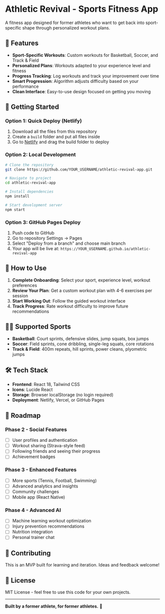 # Athletic Revival - Sports Fitness App

A fitness app designed for former athletes who want to get back into sport-specific shape through personalized workout plans.

## 🎯 Features

- **Sport-Specific Workouts**: Custom workouts for Basketball, Soccer, and Track & Field
- **Personalized Plans**: Workouts adapted to your experience level and fitness
- **Progress Tracking**: Log workouts and track your improvement over time
- **Smart Progression**: Algorithm adjusts difficulty based on your performance
- **Clean Interface**: Easy-to-use design focused on getting you moving

## 🚀 Getting Started

### Option 1: Quick Deploy (Netlify)
1. Download all the files from this repository
2. Create a `build` folder and put all files inside
3. Go to [Netlify](https://netlify.com) and drag the build folder to deploy

### Option 2: Local Development
```bash
# Clone the repository
git clone https://github.com/YOUR_USERNAME/athletic-revival-app.git

# Navigate to project
cd athletic-revival-app

# Install dependencies
npm install

# Start development server
npm start
```

### Option 3: GitHub Pages Deploy
1. Push code to GitHub
2. Go to repository Settings → Pages
3. Select "Deploy from a branch" and choose main branch
4. Your app will be live at: `https://YOUR_USERNAME.github.io/athletic-revival-app`

## 📱 How to Use

1. **Complete Onboarding**: Select your sport, experience level, workout preferences
2. **Review Your Plan**: Get a custom workout plan with 4-6 exercises per session
3. **Start Working Out**: Follow the guided workout interface
4. **Track Progress**: Rate workout difficulty to improve future recommendations

## 🏃‍♂️ Supported Sports

- **Basketball**: Court sprints, defensive slides, jump squats, box jumps
- **Soccer**: Field sprints, cone dribbling, single-leg squats, core rotations  
- **Track & Field**: 400m repeats, hill sprints, power cleans, plyometric jumps

## 🛠 Tech Stack

- **Frontend**: React 18, Tailwind CSS
- **Icons**: Lucide React
- **Storage**: Browser localStorage (no login required)
- **Deployment**: Netlify, Vercel, or GitHub Pages

## 🔄 Roadmap

### Phase 2 - Social Features
- [ ] User profiles and authentication
- [ ] Workout sharing (Strava-style feed)
- [ ] Following friends and seeing their progress
- [ ] Achievement badges

### Phase 3 - Enhanced Features
- [ ] More sports (Tennis, Football, Swimming)
- [ ] Advanced analytics and insights
- [ ] Community challenges
- [ ] Mobile app (React Native)

### Phase 4 - Advanced AI
- [ ] Machine learning workout optimization
- [ ] Injury prevention recommendations
- [ ] Nutrition integration
- [ ] Personal trainer chat

## 🤝 Contributing

This is an MVP built for learning and iteration. Ideas and feedback welcome!

## 📄 License

MIT License - feel free to use this code for your own projects.

---

**Built by a former athlete, for former athletes.** 💪